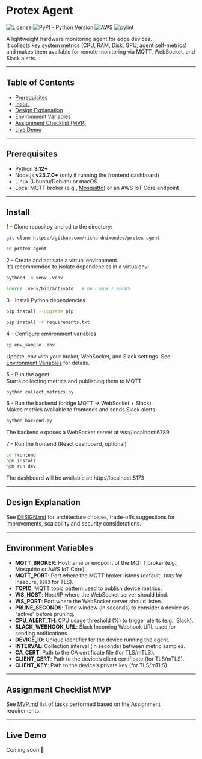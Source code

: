# Protex Agent
![License](https://img.shields.io/badge/license-MIT-green)
![PyPI - Python Version](https://img.shields.io/badge/python-3.12%2B-blue)
![AWS](https://img.shields.io/badge/AWS-%23FF9900.svg?&logo=amazon-aws&logoColor=white)
![pylint](https://img.shields.io/badge/PyLint-9.49-yellow?logo=python&logoColor=white)


A lightweight hardware monitoring agent for edge devices.  
It collects key system metrics (CPU, RAM, Disk, GPU, agent self-metrics) and makes them available for remote monitoring via MQTT, WebSocket, and Slack alerts.

---

## Table of Contents
- [Prerequisites](#prerequisites)
- [Install](#install)
- [Design Explanation](#design-explanation)
- [Environment Variables](#environment-variables)
- [Assignment Checklist (MVP)](#assignment-checklist-mvp)
- [Live Demo](#live-demo)

---

## Prerequisites
- Python **3.12+**
- Node.js **v23.7.0+** (only if running the frontend dashboard)
- Linux (Ubuntu/Debian) or macOS  
- Local MQTT broker (e.g., [Mosquitto](https://mosquitto.org/)) or an AWS IoT Core endpoint

---

## Install

1 - Clone repositoy and cd to the directory:
```bash
git clone https://github.com/richardnixondev/protex-agent

cd protex-agent
```
2 - Create and activate a virtual environment. </br>
It’s recommended to isolate dependencies in a virtualenv:
```bash
python3 -m venv .venv

source .venv/bin/activate   # on Linux / macOS
```
3 - Install Python dependencies
```bash
pip install --upgrade pip

pip install -r requirements.txt
```
4 - Configure environment variables
```bash
cp env_sample .env
```
Update .env with your broker, WebSocket, and Slack settings.
See [Environment Variables](#-environment-variables) for details.

5 - Run the agent </br>
Starts collecting metrics and publishing them to MQTT.
```bash
python collect_metrics.py
```
6 - Run the backend (bridge MQTT → WebSocket + Slack)</br>
Makes metrics available to frontends and sends Slack alerts.
```bash
python backend.py
```
The backend exposes a WebSocket server at ws://localhost:6789

7 - Run the frontend (React dashboard, optional)
```bash
cd frontend
npm install
npm run dev
```

The dashboard will be available at: http://localhost:5173

---

## Design Explanation

See [DESIGN.md](./docs/DESIGN.md) for architecture choices, trade-offs,suggestions for improvements, scalability and security considerations.

---

## Environment Variables

- **MQTT_BROKER**: Hostname or endpoint of the MQTT broker (e.g., Mosquitto or AWS IoT Core).  
- **MQTT_PORT**: Port where the MQTT broker listens (default: `1883` for insecure, `8883` for TLS).  
- **TOPIC**: MQTT topic pattern used to publish device metrics.  
- **WS_HOST**: Host/IP where the WebSocket server should bind.  
- **WS_PORT**: Port where the WebSocket server should listen.  
- **PRUNE_SECONDS**: Time window (in seconds) to consider a device as “active” before pruning.  
- **CPU_ALERT_TH**: CPU usage threshold (%) to trigger alerts (e.g., Slack).  
- **SLACK_WEBHOOK_URL**: Slack Incoming Webhook URL used for sending notifications.  
- **DEVICE_ID**: Unique identifier for the device running the agent.  
- **INTERVAL**: Collection interval (in seconds) between metric samples.  
- **CA_CERT**: Path to the CA certificate file (for TLS/mTLS).  
- **CLIENT_CERT**: Path to the device’s client certificate (for TLS/mTLS).  
- **CLIENT_KEY**: Path to the device’s private key (for TLS/mTLS).  

---

## Assignment Checklist MVP

See [MVP.md](./docs/MVP.md) list of tasks performed based on the Assignment requirements.

---

## Live Demo

Coming soon 🚀
